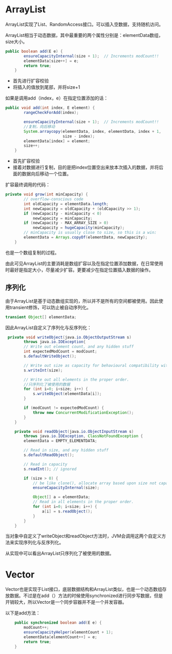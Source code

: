 # ArrayList

ArrayList实现了List、RandomAccess接口。可以插入空数据，支持随机访问。

ArrayList相当于动态数据，其中最重要的两个属性分别是：elementData数组，size大小。

```java
public boolean add(E e) {
        ensureCapacityInternal(size + 1);  // Increments modCount!!
        elementData[size++] = e;
        return true;
    }
```

+ 首先进行扩容校验
+ 将插入的值放到尾部，并将size+1

如果是调用add（index，e）在指定位置添加的话：

```java
public void add(int index, E element) {
        rangeCheckForAdd(index);

        ensureCapacityInternal(size + 1);  // Increments modCount!!
        //复制，向后移动
        System.arraycopy(elementData, index, elementData, index + 1,
                         size - index);
        elementData[index] = element;
        size++;
    }

```



+ 首先扩容校验
+ 接着对数据进行复制，目的是把index位置空出来放本次插入的数据，并将后面的数据向后移动一个位置。

扩容最终调用的代码：

```java
private void grow(int minCapacity) {
        // overflow-conscious code
        int oldCapacity = elementData.length;
        int newCapacity = oldCapacity + (oldCapacity >> 1);
        if (newCapacity - minCapacity < 0)
            newCapacity = minCapacity;
        if (newCapacity - MAX_ARRAY_SIZE > 0)
            newCapacity = hugeCapacity(minCapacity);
        // minCapacity is usually close to size, so this is a win:
        elementData = Arrays.copyOf(elementData, newCapacity);
    }
```

也是一个数组复制的过程。

由此可见ArrayList的主要消耗是数组扩容以及在指定位置添加数据，在日常使用时最好是指定大小，尽量减少扩容。更要减少在指定位置插入数据的操作。

## 序列化

由于ArrayList是基于动态数组实现的，所以并不是所有的空间都被使用。因此使用transient修饰，可以防止被自动序列化。

```java
transient Object[] elementData;
```

因此ArrayList自定义了序列化与反序列化：

```java
 private void writeObject(java.io.ObjectOutputStream s)
        throws java.io.IOException{
        // Write out element count, and any hidden stuff
        int expectedModCount = modCount;
        s.defaultWriteObject();

        // Write out size as capacity for behavioural compatibility with clone()
        s.writeInt(size);

        // Write out all elements in the proper order.
        //只序列化了被使用的数据
        for (int i=0; i<size; i++) {
            s.writeObject(elementData[i]);
        }

        if (modCount != expectedModCount) {
            throw new ConcurrentModificationException();
        }
    }

    private void readObject(java.io.ObjectInputStream s)
        throws java.io.IOException, ClassNotFoundException {
        elementData = EMPTY_ELEMENTDATA;

        // Read in size, and any hidden stuff
        s.defaultReadObject();

        // Read in capacity
        s.readInt(); // ignored

        if (size > 0) {
            // be like clone(), allocate array based upon size not capacity
            ensureCapacityInternal(size);

            Object[] a = elementData;
            // Read in all elements in the proper order.
            for (int i=0; i<size; i++) {
                a[i] = s.readObject();
            }
        }
    }
```



当对象中自定义了writeObject和readObject方法时，JVM会调用这两个自定义方法来实现序列化与反序列化。

从实现中可以看出ArrayList只序列化了被使用的数据。

# Vector

Vector也是实现于List接口，底层数据结构和ArrayList类似，也是一个动态数组存放数据。不过是在add（）方法的时候使用synchronized进行同步写数据，但是开销较大，所以Vector是一个同步容器并不是一个并发容器。

以下是add方法：

```java
    public synchronized boolean add(E e) {
        modCount++;
        ensureCapacityHelper(elementCount + 1);
        elementData[elementCount++] = e;
        return true;
    }

```

